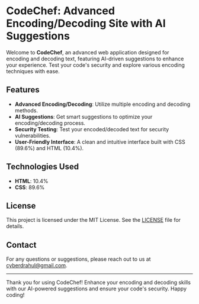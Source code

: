 # CodeChef: Advanced Encoding/Decoding Site with AI Suggestions

Welcome to **CodeChef**, an advanced web application designed for encoding and decoding text, featuring AI-driven suggestions to enhance your experience. Test your code's security and explore various encoding techniques with ease.

## Features

- **Advanced Encoding/Decoding**: Utilize multiple encoding and decoding methods.
- **AI Suggestions**: Get smart suggestions to optimize your encoding/decoding process.
- **Security Testing**: Test your encoded/decoded text for security vulnerabilities.
- **User-Friendly Interface**: A clean and intuitive interface built with CSS (89.6%) and HTML (10.4%).

## Technologies Used

- **HTML**: 10.4%
- **CSS**: 89.6%

## License

This project is licensed under the MIT License. See the [LICENSE](LICENSE) file for details.

## Contact

For any questions or suggestions, please reach out to us at [cyberdrahul@gmail.com](mailto:cyberdrahul@gmail.com).

---

Thank you for using CodeChef! Enhance your encoding and decoding skills with our AI-powered suggestions and ensure your code's security. Happy coding!

